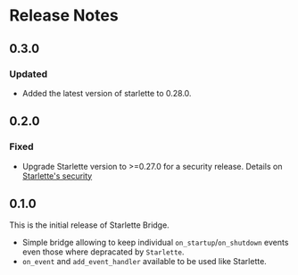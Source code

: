 # Release Notes

## 0.3.0

### Updated

- Added the latest version of starlette to 0.28.0.

## 0.2.0

### Fixed

- Upgrade Starlette version to >=0.27.0 for a security release. Details on [Starlette's security](https://github.com/encode/starlette/security/advisories/GHSA-v5gw-mw7f-84px)

## 0.1.0

This is the initial release of Starlette Bridge.

* Simple bridge allowing to keep individual `on_startup`/`on_shutdown` events even those
where depracated by `Starlette`. 
* `on_event` and `add_event_handler` available to be used like Starlette.

